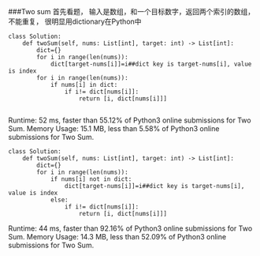 ###Two sum
首先看题， 输入是数组，和一个目标数字，返回两个索引的数组，不能重复，
很明显用dictionary在Python中

```
class Solution:
    def twoSum(self, nums: List[int], target: int) -> List[int]:
        dict={}
        for i in range(len(nums)):
            dict[target-nums[i]]=i##dict key is target-nums[i], value is index
        for i in range(len(nums)):
            if nums[i] in dict:
                if i!= dict[nums[i]]:
                    return [i, dict[nums[i]]]
            
```

Runtime: 52 ms, faster than 55.12% of Python3 online submissions for Two Sum.
Memory Usage: 15.1 MB, less than 5.58% of Python3 online submissions for Two Sum.
```
class Solution:
    def twoSum(self, nums: List[int], target: int) -> List[int]:
        dict={}
        for i in range(len(nums)):
            if nums[i] not in dict:
                dict[target-nums[i]]=i##dict key is target-nums[i], value is index
            else:
                if i!= dict[nums[i]]:
                    return [i, dict[nums[i]]]
```
Runtime: 44 ms, faster than 92.16% of Python3 online submissions for Two Sum.
Memory Usage: 14.3 MB, less than 52.09% of Python3 online submissions for Two Sum.
